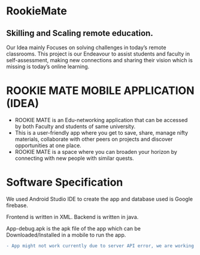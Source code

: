 # RookieMate

## Skilling and Scaling remote education. 
Our Idea mainly Focuses on solving challenges in today’s remote classrooms. This project is our Endeavour to assist students and faculty in self-assessment, making new connections and  sharing their vision which is missing is today’s online learning.

# ROOKIE MATE MOBILE APPLICATION (IDEA)

- ROOKIE MATE is an Edu-networking application that can be accessed by both Faculty and students of same university.
- This is a user-friendly app where you get to save, share, manage nifty materials, collaborate with other peers on projects and discover opportunities at one place.
- ROOKIE MATE is a space where you can broaden your horizon by connecting with new people with similar quests.

# Software Specification

We used Android Studio IDE to create the app and database used is Google firebase.

Frontend is written in XML. Backend is written in java.

App-debug.apk is the apk file of the app which can be Downloaded/Installed in a mobile to run the app.

```diff
- App might not work currently due to server API error, we are working on it so please consider.
